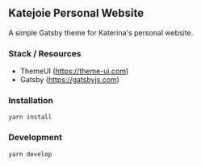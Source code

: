 ## Katejoie Personal Website
A simple Gatsby theme for Katerina's personal website.

### Stack / Resources
* ThemeUI (https://theme-ui.com)
* Gatsby (https://gatsbyjs.com)

### Installation
```
yarn install
```

### Development
```
yarn develop
```
